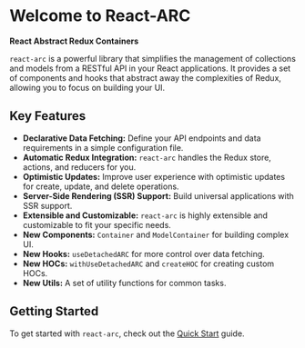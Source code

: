 
# Welcome to React-ARC

**React Abstract Redux Containers**

`react-arc` is a powerful library that simplifies the management of collections and models from a RESTful API in your React applications. It provides a set of components and hooks that abstract away the complexities of Redux, allowing you to focus on building your UI.

## Key Features

*   **Declarative Data Fetching:** Define your API endpoints and data requirements in a simple configuration file.
*   **Automatic Redux Integration:** `react-arc` handles the Redux store, actions, and reducers for you.
*   **Optimistic Updates:** Improve user experience with optimistic updates for create, update, and delete operations.
*   **Server-Side Rendering (SSR) Support:** Build universal applications with SSR support.
*   **Extensible and Customizable:** `react-arc` is highly extensible and customizable to fit your specific needs.
*   **New Components:** `Container` and `ModelContainer` for building complex UI.
*   **New Hooks:** `useDetachedARC` for more control over data fetching.
*   **New HOCs:** `withUseDetachedARC` and `createHOC` for creating custom HOCs.
*   **New Utils:** A set of utility functions for common tasks.

## Getting Started

To get started with `react-arc`, check out the [Quick Start](./QuickStart.md) guide.

